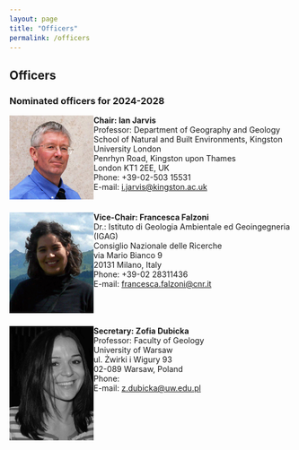 ```yaml
---
layout: page
title: "Officers"
permalink: /officers
---
```

## Officers

### Nominated officers for 2024-2028

<div style="display:grid; grid-row-gap:20px;">
    <div style="grid-row:1; grid-column:1;">
        <img src="images/person-jarvis.jpg" style="width:150px;" alt="Jarvis" />
    </div>
    <div style="grid-row:1; grid-column:2;">
        <strong>Chair: Ian Jarvis</strong><br />
        Professor: Department of Geography and Geology<br />
      School of Natural and Built Environments, Kingston University London<br />
      Penrhyn Road, Kingston upon Thames<br />
       London KT1 2EE, UK<br />
        Phone: +39-02-503 15531<br />
        E-mail: <a href="mailto:i.jarvis@kingston.ac.uk">i.jarvis@kingston.ac.uk</a>
    </div>
    <div style="grid-row:2; grid-column:1;">
        <img src="images/person-FFalzoni.gif" style="width:150px;" alt="Francesca" />
    </div>
    <div style="grid-row:2; grid-column:2;">
        <strong>Vice-Chair: Francesca Falzoni</strong><br />
        Dr.: Istituto di Geologia Ambientale ed Geoingegneria (IGAG)<br />
        Consiglio Nazionale delle Ricerche<br /> 
        via Mario Bianco 9<br />
        20131 Milano, Italy<br />
        Phone: +39-02 28311436<br />
        E-mail: <a href="francesca.falzoni@cnr.it">francesca.falzoni@cnr.it</a>
    </div>
    <div style="grid-row:3; grid-column:1;">
        <img src="images/person-dubicka.jpg" style="width:150px;" alt="Dubicka" />
    </div>
    <div style="grid-row:3; grid-column:2;">
        <strong>Secretary: Zofia Dubicka</strong><br />
       Professor: Faculty of Geology<br />
        University of Warsaw<br /> 
        ul. Żwirki i Wigury 93<br />
        02-089 Warsaw, Poland<br />
        Phone: <br />
        E-mail: <a href="z.dubicka@uw.edu.pl">z.dubicka@uw.edu.pl</a>
    </div>
</div>
